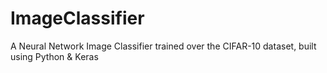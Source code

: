 # ImageClassifier
A Neural Network Image Classifier trained over the CIFAR-10 dataset, built using Python &amp; Keras
